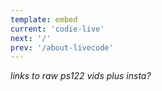 ```yaml
---
template: embed
current: 'codie-live'
next: '/'
prev: '/about-livecode'
---
```


*links to raw ps122 vids plus insta?*
